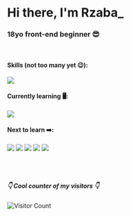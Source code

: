 <!--Why are you looking in my code 🧐-->

<h1>Hi there, I'm Rzaba_</h1> 

<h3>18yo front-end beginner 😎</h3>
<br>
<h4>Skills (not too many yet 😉): </h4>
<img src="https://img.shields.io/badge/HTML5-E34F26?style=for-the-badge&logo=html5&logoColor=white">
<h4>Currently learning 🖥️:</h4>
<img src="https://img.shields.io/badge/CSS3-1572B6?style=for-the-badge&logo=css3&logoColor=white">

<h4>Next to learn ➡️:</h4>
<img src="https://img.shields.io/badge/JavaScript-323330?style=for-the-badge&logo=javascript&logoColor=F7DF1E">
<img src="https://img.shields.io/badge/React-20232A?style=for-the-badge&logo=react&logoColor=61DAFB">
<img src="https://img.shields.io/badge/Sass-CC6699?style=for-the-badge&logo=sass&logoColor=white">
<img src="https://img.shields.io/badge/Tailwind_CSS-38B2AC?style=for-the-badge&logo=tailwind-css&logoColor=white">
<img src="https://img.shields.io/badge/Bootstrap-563D7C?style=for-the-badge&logo=bootstrap&logoColor=white">



<br><br>
<h5>👇 Cool counter of my visitors 👇</h5>

![Visitor Count](https://profile-counter.glitch.me/Rzaba222/count.svg)
